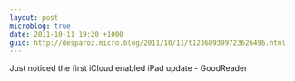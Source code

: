```yaml
---
layout: post
microblog: true
date: 2011-10-11 19:20 +1000
guid: http://desparoz.micro.blog/2011/10/11/t123689399723626496.html
---
```

Just noticed the first iCloud enabled iPad update - GoodReader
